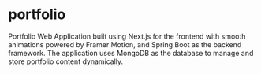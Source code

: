 # portfolio
Portfolio Web Application built using Next.js for the frontend with smooth animations powered by Framer Motion, and Spring Boot as the backend framework. The application uses MongoDB as the database to manage and store portfolio content dynamically.
